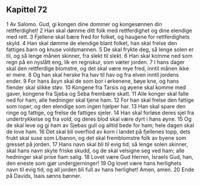 ## Kapittel 72

1 Av Salomo. Gud, gi kongen dine dommer og kongesønnen din rettferdighet!
2 Han skal dømme ditt folk med rettferdighet og dine elendige med rett.
3 Fjellene skal bære fred for folket, og haugene for rettferdighets skyld.
4 Han skal dømme de elendige blant folket, han skal frelse den fattiges barn og knuse voldsmannen.
5 De skal frykte deg, så lenge solen er til, og så lenge månen skinner, fra slekt til slekt.
6 Han skal komme ned som regn på en nyslått eng, lik en regnskur, som væter jorden.
7 I hans dager skal den rettferdige blomstre, og det skal være mye fred, inntil månen ikke er mere.
8 Og han skal herske fra hav til hav og fra elven inntil jordens ender.
9 For hans åsyn skal de som bor i ørkenene, bøye kne, og hans fiender skal slikke støv.
10 Kongene fra Tarsis og øyene skal komme med gaver, kongene fra Sjeba og Seba frembære skatt.
11 Alle konger skal falle ned for ham, alle hedninger skal tjene ham.
12 For han skal frelse den fattige som roper, og den elendige som ingen hjelper har.
13 Han skal spare den ringe og fattige, og frelse de fattiges sjeler.
14 Han skal forløse deres sjel fra undertrykkelse og fra vold, og deres blod skal være dyrt i hans øyne.
15 Og de skal leve og gi ham av Sjebas gull og alltid bede for ham; hele dagen skal de love ham.
16 Det skal bli overflod av korn i landet på fjellenes topp, dets frukt skal suse som Libanon, og det skal fremblomstre folk av byene som gresset på jorden.
17 Hans navn skal bli til evig tid; så lenge solen skinner, skal hans navn skyte friske skudd, og de skal velsigne seg ved ham; alle hedninger skal prise ham salig.
18 Lovet være Gud Herren, Israels Gud, han, den eneste som gjør undergjerninger!
19 Og lovet være hans herlighets navn til evig tid, og all jorden bli full av hans herlighet! Amen, amen.
20 Ende på Davids, Isais sønns bønner.
